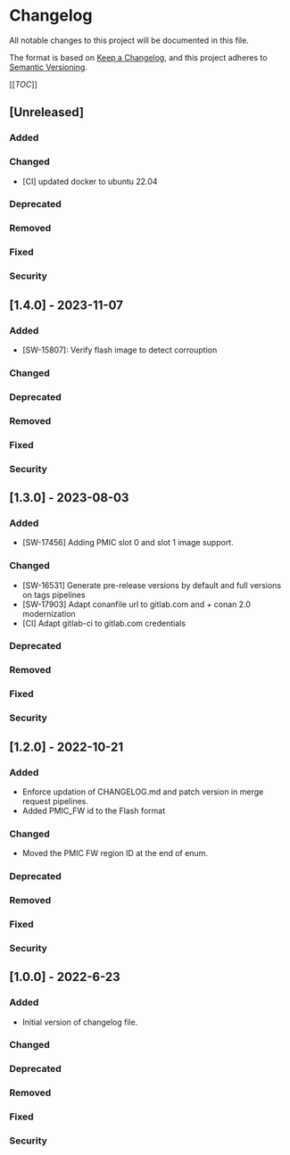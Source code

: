 # Changelog
All notable changes to this project will be documented in this file.

The format is based on [Keep a Changelog](https://keepachangelog.com/en/1.0.0/),
and this project adheres to [Semantic Versioning](https://semver.org/spec/v2.0.0.html).

[[_TOC_]]

## [Unreleased]
### Added
### Changed
- [CI] updated docker to ubuntu 22.04
### Deprecated
### Removed
### Fixed
### Security

## [1.4.0] - 2023-11-07
### Added
- [SW-15807]: Verify flash image to detect corrouption
### Changed
### Deprecated
### Removed
### Fixed
### Security

## [1.3.0] - 2023-08-03
### Added
- [SW-17456] Adding PMIC slot 0 and slot 1 image support.
### Changed
- [SW-16531] Generate pre-release versions by default and full versions on tags pipelines
- [SW-17903] Adapt conanfile url to gitlab.com and + conan 2.0 modernization
- [CI] Adapt gitlab-ci to gitlab.com credentials
### Deprecated
### Removed
### Fixed
### Security

## [1.2.0] - 2022-10-21
### Added
- Enforce updation of CHANGELOG.md and patch version in merge request pipelines.
- Added PMIC_FW id to the Flash format
### Changed
- Moved the PMIC FW region ID at the end of enum.
### Deprecated
### Removed
### Fixed
### Security

## [1.0.0] - 2022-6-23
### Added
- Initial version of changelog file.
### Changed
### Deprecated
### Removed
### Fixed
### Security

